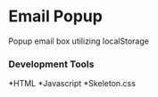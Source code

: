 # Email Popup

Popup email box utilizing localStorage

### Development Tools

*HTML
*Javascript
*Skeleton.css